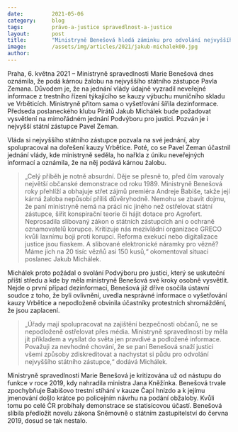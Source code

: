 ```yaml
---
date:         2021-05-06
category:     blog
tags:         právo-a-justice spravedlnost-a-justice
layout:       post
title:        "Ministryně Benešová hledá záminku pro odvolání nejvyššího státního zástupce, sama ale šířila neověřené informace. Piráti žádají vysvětlení na výboru"
image:        /assets/img/articles/2021/jakub-michalek00.jpg
author:       
---
```

 

Praha, 6. května 2021 – Ministryně spravedlnosti Marie Benešová dnes oznámila, že podá kárnou žalobu na nejvyššího státního zástupce Pavla Zemana. Důvodem je, že na jednání vlády údajně vyzradil neveřejné informace z trestního řízení týkajícího se kauzy výbuchu muničního skladu ve Vrběticích. Ministryně přitom sama o vyšetřování šířila dezinformace. Předseda poslaneckého klubu Pirátů Jakub Michálek bude požadovat vysvětlení na mimořádném jednání Podvýboru pro justici. Pozván je i nejvyšší státní zástupce Pavel Zeman.

Vláda si nejvyššího státního zástupce pozvala na své jednání, aby spolupracoval na dořešení kauzy Vrbětice. Poté, co se Pavel Zeman účastnil jednání vlády, kde ministryně seděla, ho nařkla z úniku neveřejných informací a oznámila, že na něj podává kárnou žalobu. 

> „Celý příběh je notně absurdní. Děje se přesně to, před čím varovaly největší občanské demonstrace od roku 1989. Ministryně Benešová roky přehlíží a obhajuje střet zájmů premiéra Andreje Babiše, takže její kárná žaloba nepůsobí příliš důvěryhodně. Nemohu se zbavit dojmu, že paní ministryně nemá na práci nic jiného než ostřelovat státní zástupce, šířit konspirační teorie či hájit dotace pro Agrofert. Neprosadila slibovaný zákon o státních zástupcích ani o ochraně oznamovatelů korupce. Kritizuje nás mezivládní organizace GRECO kvůli laxnímu boji proti korupci. Reforma exekucí nebo digitalizace justice jsou fiaskem. A slibované elektronické náramky pro vězně? Máme jich na 20 tisíc vězňů asi 150 kusů,“ okomentoval situaci poslanec Jakub Michálek.

Michálek proto požádal o svolání Podvýboru pro justici, který se uskuteční příští středu a kde by měla ministryně Benešová své kroky osobně vysvětlit. Nejde o první případ dezinformací, Benešová již dříve osočila ústavní soudce z toho, že byli ovlivněni, uvedla nesprávné informace o vyšetřování kauzy Vrbětice a nepodloženě obvinila účastníky protestních shromáždění, že jsou zaplacení. 

> „Úřady mají spolupracovat na zajištění bezpečnosti občanů, ne se nepodloženě ostřelovat přes média. Ministryně spravedlnosti by měla jít příkladem a vysílat do světa jen pravdivé a podložené informace. Považuji za nevhodné chování, že se paní Benešová snaží justici všemi způsoby zdiskreditovat a nachystat si půdu pro odvolání nejvyššího státního zástupce,“ dodává Michálek.

Ministryně spravedlnosti Marie Benešová je kritizována už od nástupu do funkce v roce 2019, kdy nahradila ministra Jana Kněžínka. Benešová trvale zpochybňuje Babišovo trestní stíhání v kauze Čapí hnízdo a k jejímu jmenování došlo krátce po policejním návrhu na podání obžaloby. Kvůli tomu po celé ČR probíhaly demonstrace se statisícovou účastí. Benešová slíbila předložit novelu zákona Sněmovně o státním zastupitelství do června 2019, dosud se tak nestalo.
